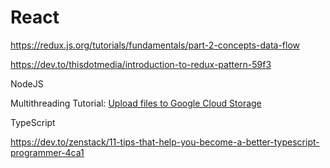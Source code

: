 # React

https://redux.js.org/tutorials/fundamentals/part-2-concepts-data-flow

https://dev.to/thisdotmedia/introduction-to-redux-pattern-59f3

NodeJS

Multithreading Tutorial: [Upload files to Google Cloud Storage](https://dev.to/wesleymreng7/uploading-multiple-files-at-the-same-time-using-multithreading-in-nodejs-3ib4)



TypeScript

https://dev.to/zenstack/11-tips-that-help-you-become-a-better-typescript-programmer-4ca1

